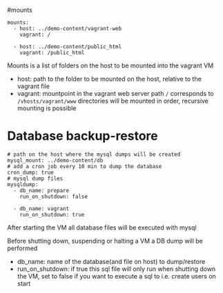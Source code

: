 #mounts
````
mounts:
  - host: ../demo-content/vagrant-web
    vagrant: /

  - host: ../demo-content/public_html
    vagrant: /public_html

````
Mounts is a list of folders on the host to be mounted into the vagrant VM 

* host: path to the folder to be mounted on the host, relative to the vagrant file
* vagrant: mountpoint in the vagrant web server path `/` corresponds to `/vhosts/vagrant/www` 
directories will be mounted in order, recursive mounting is possible  


# Database backup-restore

````
# path on the host where the mysql dumps will be created
mysql_mount: ../demo-content/db
# add a cron job every 10 min to dump the database
cron_dump: true
# mysql dump files
mysqldump:
  - db_name: prepare
    run_on_shutdown: false

  - db_name: vagrant
    run_on_shutdown: true

````

After starting the VM all database files will be executed with mysql

Before shutting down, suspending or halting a VM a DB dump will be performed

* db_name: name of the database(and file on host) to dump/restore
* run_on_shutdown: if true this sql file will only run when shutting down the VM,
 set to false if you want to execute a sql to i.e. create users on start